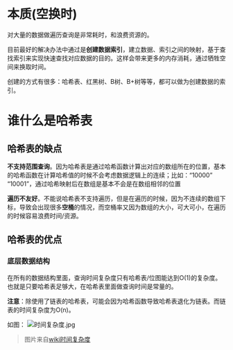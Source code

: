 # 本质(空换时)
对大量的数据做遍历查询是非常耗时，和浪费资源的。

目前最好的解决办法中通过是**创建数据索引**，建立数据、索引之间的映射，基于查找索引来实现快速查找对应数据的目的。这样会带来更多的内存消耗，通过牺牲空间来换取时间。

创建的方式有很多：哈希表、红黑树、B树、B+树等等，都可以做为创建数据的索引。

# 谁什么是哈希表
## 哈希表的缺点
**不支持范围查询**。因为哈希表是通过哈希函数计算出对应的数组所在的位置，基本的哈希函数在计算哈希值的时候不会考虑数据逻辑上的连续；比如：“10000”  “10001”，通过哈希映射后在数组是基本不会是在数组相邻的位置

**遍历不友好**。不能说哈希表不支持遍历，但是在遍历的时候，因为不连续的数组下标，导致会出现很多**空桶**的情况，而空桶率又因为数组的大小，可大可小，在遍历的时候容易浪费时间/资源。

## 哈希表的优点
### 底层数据结构

在所有的数据结构里面，查询时间复杂度只有哈希表/位图能达到O(1)的复杂度。也就是只要哈希表足够大，在哈希表里面做查询时间是常量的。

**注意**：除使用了链表的哈希表，可能会因为哈希函数导致哈希表退化为链表。而链表的时间复杂度为O(n)。

如图：
![时间复杂度.jpg](0)
> 图片来自[wiki时间复杂度](wiki)


